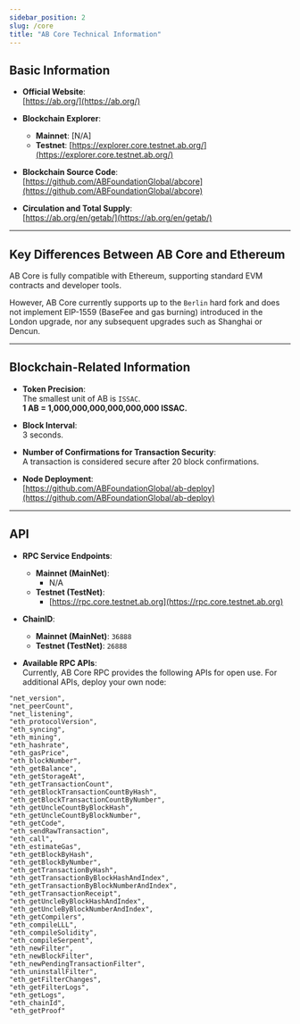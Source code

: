 ```yaml
---
sidebar_position: 2
slug: /core
title: "AB Core Technical Information"
---
```



## Basic Information

- **Official Website**:  
  [https://ab.org/](https://ab.org/)

- **Blockchain Explorer**:  
  - **Mainnet**: [N/A]  
  - **Testnet**: [https://explorer.core.testnet.ab.org/](https://explorer.core.testnet.ab.org/)

- **Blockchain Source Code**:  
  [https://github.com/ABFoundationGlobal/abcore](https://github.com/ABFoundationGlobal/abcore)

- **Circulation and Total Supply**:  
  [https://ab.org/en/getab/](https://ab.org/en/getab/)

---

## Key Differences Between AB Core and Ethereum


AB Core is fully compatible with Ethereum, supporting standard EVM contracts and developer tools. 

However, AB Core currently supports up to the `Berlin` hard fork and does not implement EIP-1559 (BaseFee and gas burning) introduced in the London upgrade, nor any subsequent upgrades such as Shanghai or Dencun.

---

## Blockchain-Related Information

- **Token Precision**:  
  The smallest unit of AB is `ISSAC`.  
  **1 AB = 1,000,000,000,000,000,000 ISSAC.**

- **Block Interval**:  
  3 seconds.

- **Number of Confirmations for Transaction Security**:  
  A transaction is considered secure after 20 block confirmations.

- **Node Deployment**:  
  [https://github.com/ABFoundationGlobal/ab-deploy](https://github.com/ABFoundationGlobal/ab-deploy)

---

## API

- **RPC Service Endpoints**:
  - **Mainnet (MainNet)**:  
    - N/A
  - **Testnet (TestNet)**:
    - [https://rpc.core.testnet.ab.org](https://rpc.core.testnet.ab.org)

- **ChainID**:
  - **Mainnet (MainNet)**: `36888`
  - **Testnet (TestNet)**: `26888`

- **Available RPC APIs**:  
  Currently, AB Core RPC provides the following APIs for open use. For additional APIs, deploy your own node:

```plaintext
"net_version",
"net_peerCount",
"net_listening",
"eth_protocolVersion",
"eth_syncing",
"eth_mining",
"eth_hashrate",
"eth_gasPrice",
"eth_blockNumber",
"eth_getBalance",
"eth_getStorageAt",
"eth_getTransactionCount",
"eth_getBlockTransactionCountByHash",
"eth_getBlockTransactionCountByNumber",
"eth_getUncleCountByBlockHash",
"eth_getUncleCountByBlockNumber",
"eth_getCode",
"eth_sendRawTransaction",
"eth_call",
"eth_estimateGas",
"eth_getBlockByHash",
"eth_getBlockByNumber",
"eth_getTransactionByHash",
"eth_getTransactionByBlockHashAndIndex",
"eth_getTransactionByBlockNumberAndIndex",
"eth_getTransactionReceipt",
"eth_getUncleByBlockHashAndIndex",
"eth_getUncleByBlockNumberAndIndex",
"eth_getCompilers",
"eth_compileLLL",
"eth_compileSolidity",
"eth_compileSerpent",
"eth_newFilter",
"eth_newBlockFilter",
"eth_newPendingTransactionFilter",
"eth_uninstallFilter",
"eth_getFilterChanges",
"eth_getFilterLogs",
"eth_getLogs",
"eth_chainId",
"eth_getProof"
```